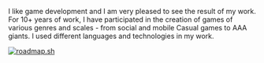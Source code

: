 I like game development and I am very pleased to see the result of my work. For 10+ years of work, I have participated in the creation of games of various genres and scales - from social and mobile Casual games to AAA giants. I used different languages and technologies in my work.

[![roadmap.sh](https://roadmap.sh/card/tall/676412b68fe51199da2b8d75?variant=dark)](https://roadmap.sh)

<!--
**aXeLGTO/aXeLGTO** is a ✨ _special_ ✨ repository because its `README.md` (this file) appears on your GitHub profile.

Here are some ideas to get you started:

- 🔭 I’m currently working on ...
- 🌱 I’m currently learning ...
- 👯 I’m looking to collaborate on ...
- 🤔 I’m looking for help with ...
- 💬 Ask me about ...
- 📫 How to reach me: ...
- 😄 Pronouns: ...
- ⚡ Fun fact: ...
-->
